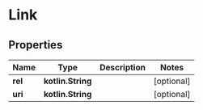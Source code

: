 
# Link

## Properties
Name | Type | Description | Notes
------------ | ------------- | ------------- | -------------
**rel** | **kotlin.String** |  |  [optional]
**uri** | **kotlin.String** |  |  [optional]




